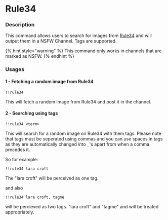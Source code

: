# Rule34

### Description

This command allows users to search for images from [Rule34](https://rule34.xxx) and will output them in a NSFW Channel. Tags are supported.

{% hint style="warning" %}
This command only works in channels that are marked as NSFW.
{% endhint %}

### Usages

#### 1 - Fetching a random image from Rule34

```text
!!rule34
```

This will fetch a random image from Rule34 and post it in the channel.

#### 2 - Searching using tags

```text
!!rule34 <term>
```

This will search for a random image on Rule34 with them tags. Please note that tags must be seperated using commas and you can use spaces in tags as they are automatically changed into `_`'s apart from when a comma precedes it.

So for example:

```text
!!rule34 lara croft
```

The "lara croft" will be perceived as one tag.

and also

```text
!!rule34 lara croft, tagme
```

will be percieved as two tags. "lara croft" and "tagme" and will be treated appropriately.

